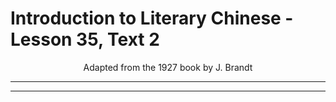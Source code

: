 # Introduction to Literary Chinese - Lesson 35, Text 2

<center>Adapted from the 1927 book by J. Brandt</center>

---

---

